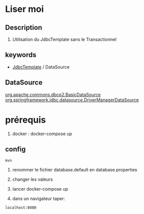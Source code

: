 # Liser moi

## Description
1. Utilisation du JdbcTemplate sans le Transactionnel

## keywords
* [JdbcTemplate](https://docs.spring.io/autorepo/docs/spring-framework/current/javadoc-api/org/springframework/jdbc/core/JdbcTemplate.html) / DataSource

## DataSource
[org.apache.commons.dbcp2.BasicDataSource](https://commons.apache.org/proper/commons-dbcp/apidocs/org/apache/commons/dbcp2/BasicDataSource.html)
[org.springframework.jdbc.datasource.DriverManagerDataSource](https://docs.spring.io/autorepo/docs/spring-framework/current/javadoc-api/org/springframework/jdbc/datasource/DriverManagerDataSource.html)


# prérequis
1. docker : docker-compose up

## config
```
mvn
```
1. renommer le fichier database.default en database.properties

2. changer les valeurs

3. lancer docker-compose up

4. dans un navigateur taper:
```
localhost:8080
```
